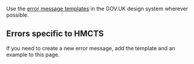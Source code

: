 Use the [error message templates](https://design-system.service.gov.uk/components/error-message/#use-error-message-templates) in the GOV.UK design system wherever possible.

## Errors specific to HMCTS

If you need to create a new error message, add the template and an example to this page.

<!-- ## When to use this component

## When not to use this component

## How it works

## Research on this component -->

